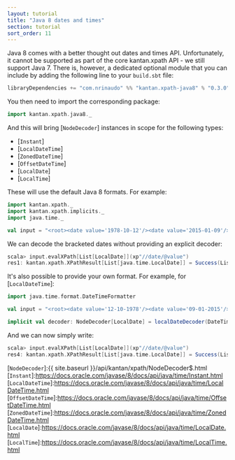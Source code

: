 ```yaml
---
layout: tutorial
title: "Java 8 dates and times"
section: tutorial
sort_order: 11
---
```

Java 8 comes with a better thought out dates and times API. Unfortunately, it cannot be supported as part of the core
kantan.xpath API - we still support Java 7. There is, however, a dedicated optional module that you can include by
adding the following line to your `build.sbt` file:

```scala
libraryDependencies += "com.nrinaudo" %% "kantan.xpath-java8" % "0.3.0"
```

You then need to import the corresponding package:

```scala
import kantan.xpath.java8._
```

And this will bring [`NodeDecoder`] instances in scope for the following types:

* [`Instant`]
* [`LocalDateTime`]
* [`ZonedDateTime`]
* [`OffsetDateTime`]
* [`LocalDate`]
* [`LocalTime`]

These will use the default Java 8 formats. For example:

```scala
import kantan.xpath._
import kantan.xpath.implicits._
import java.time._

val input = "<root><date value='1978-10-12'/><date value='2015-01-09'/></root>"
```

We can decode the bracketed dates without providing an explicit decoder:

```scala
scala> input.evalXPath[List[LocalDate]](xp"//date/@value")
res1: kantan.xpath.XPathResult[List[java.time.LocalDate]] = Success(List(1978-10-12, 2015-01-09))
```

It's also possible to provide your own format. For example, for [`LocalDateTime`]:

```scala
import java.time.format.DateTimeFormatter

val input = "<root><date value='12-10-1978'/><date value='09-01-2015'/></root>"

implicit val decoder: NodeDecoder[LocalDate] = localDateDecoder(DateTimeFormatter.ofPattern("dd-MM-yyyy"))
```

And we can now simply write:

```scala
scala> input.evalXPath[List[LocalDate]](xp"//date/@value")
res4: kantan.xpath.XPathResult[List[java.time.LocalDate]] = Success(List(1978-10-12, 2015-01-09))
```

[`NodeDecoder`]:{{ site.baseurl }}/api/kantan/xpath/NodeDecoder$.html
[`Instant`]:https://docs.oracle.com/javase/8/docs/api/java/time/Instant.html
[`LocalDateTime`]:https://docs.oracle.com/javase/8/docs/api/java/time/LocalDateTime.html
[`OffsetDateTime`]:https://docs.oracle.com/javase/8/docs/api/java/time/OffsetDateTime.html
[`ZonedDateTime`]:https://docs.oracle.com/javase/8/docs/api/java/time/ZonedDateTime.html
[`LocalDate`]:https://docs.oracle.com/javase/8/docs/api/java/time/LocalDate.html
[`LocalTime`]:https://docs.oracle.com/javase/8/docs/api/java/time/LocalTime.html

